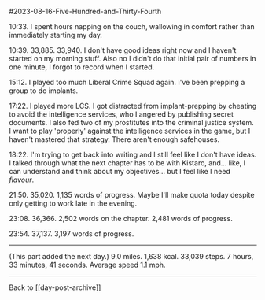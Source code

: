 #2023-08-16-Five-Hundred-and-Thirty-Fourth

10:33.  I spent hours napping on the couch, wallowing in comfort rather than immediately starting my day.

10:39.  33,885.  33,940.  I don't have good ideas right now and I haven't started on my morning stuff.  Also no I didn't do that initial pair of numbers in one minute, I forgot to record when I started.

15:12.  I played too much Liberal Crime Squad again.  I've been prepping a group to do implants.

17:22.  I played more LCS.  I got distracted from implant-prepping by cheating to avoid the intelligence services, who I angered by publishing secret documents.  I also fed two of my prostitutes into the criminal justice system.  I want to play 'properly' against the intelligence services in the game, but I haven't mastered that strategy.  There aren't enough safehouses.

18:22.  I'm trying to get back into writing and I still feel like I don't have ideas.  I talked through what the next chapter has to be with Kistaro, and...  like, I can understand and think about my objectives... but I feel like I need *flavour*.

21:50.  35,020.  1,135 words of progress.  Maybe I'll make quota today despite only getting to work late in the evening.

23:08.  36,366.  2,502 words on the chapter.  2,481 words of progress.

23:54.  37,137.  3,197 words of progress.

---
(This part added the next day.)  9.0 miles.  1,638 kcal.  33,039 steps.  7 hours, 33 minutes, 41 seconds.  Average speed 1.1 mph.

---
Back to [[day-post-archive]]